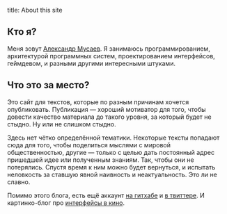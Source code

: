 title: About this site

## Кто я?

Меня зовут [Александр Мусаев](http://musayev.com). Я занимаюсь программированием, архитектурой программных систем, проектированием интерфейсов, геймдевом, и разными другими интересными штуками.

## Что это за место?

Это сайт для текстов, которые по разным причинам хочется опубликовать. Публикация — хороший мотиватор для того, чтобы довести качество материала до такого уровня, за который будет не стыдно. Ну или не слишком стыдно.

Здесь нет чётко определённой тематики. Некоторые тексты попадают сюда для того, чтобы поделиться мыслями с мировой общественностью, другие — только с целью дать постоянный адрес пришедшей идее или полученным знаниям. Так, чтобы они не потерялись. Спустя время к ним можно будет вернуться, и испытать неловкость за ставшую явной наивность и неактуальность. Это ли не славно.

Помимо этого блога, есть ещё аккаунт [на гитхабе](https://github.com/dreikanter) и [в твиттере](https://twitter.com/dreikanter). И картинко-блог про [интерфейсы в кино](http://metascreenshots.tumblr.com/).
